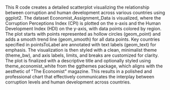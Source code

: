 This R code creates a detailed scatterplot visualizing the relationship between corruption and human development across various countries using ggplot2. The dataset Economist_Assignment_Data is visualized, where the Corruption Perceptions Index (CPI) is plotted on the x-axis and the Human Development Index (HDI) on the y-axis, with data points colored by region. The plot starts with points represented as hollow circles (geom_point) and adds a smooth trend line (geom_smooth) for all data points. Key countries specified in pointsToLabel are annotated with text labels (geom_text) for emphasis. The visualization is then styled with a clean, minimalist theme (theme_bw), and axis labels, limits, and breaks are customized for clarity. The plot is finalized with a descriptive title and optionally styled using theme_economist_white from the ggthemes package, which aligns with the aesthetic of "The Economist" magazine. This results in a polished and professional chart that effectively communicates the interplay between corruption levels and human development across countries.
